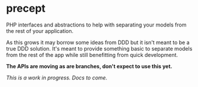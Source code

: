 precept
=======

PHP interfaces and abstractions to help with separating your models from the rest of your application.

As this grows it may borrow some ideas from DDD but it isn't meant to be a true DDD solution. It's meant to provide something basic to separate models from the rest of the app while still benefitting from quick development.

**The APIs are moving as are branches, don't expect to use this yet.**

*This is a work in progress. Docs to come.*

